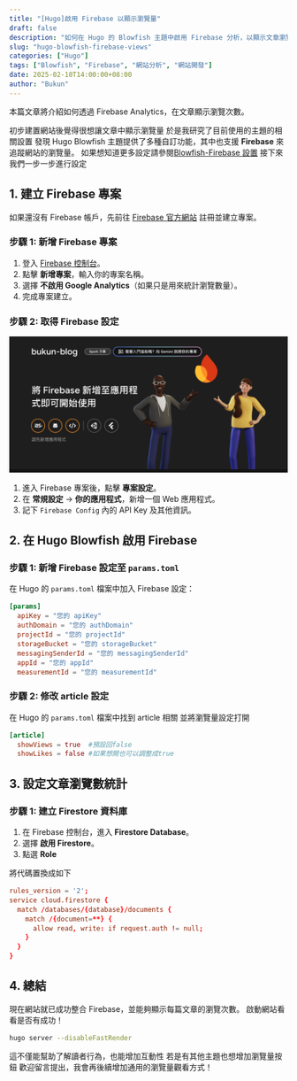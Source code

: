 ```yaml
---
title: "[Hugo]啟用 Firebase 以顯示瀏覽量"
draft: false
description: "如何在 Hugo 的 Blowfish 主題中啟用 Firebase 分析，以顯示文章瀏覽量。"
slug: "hugo-blowfish-firebase-views"
categories: ["Hugo"]
tags: ["Blowfish", "Firebase", "網站分析", "網站開發"]
date: 2025-02-10T14:00:00+08:00
author: "Bukun"
---
```


本篇文章將介紹如何透過 Firebase Analytics，在文章顯示瀏覽次數。

初步建置網站後覺得很想讓文章中顯示瀏覽量
於是我研究了目前使用的主題的相關設置
發現 Hugo Blowfish 主題提供了多種自訂功能，其中也支援 **Firebase** 來追蹤網站的瀏覽量。
如果想知道更多設定請參閱[Blowfish-Firebase 設置](https://blowfish.page/docs/firebase-views/)
接下來我們一步一步進行設定

## 1. 建立 Firebase 專案

如果還沒有 Firebase 帳戶，先前往 [Firebase 官方網站](https://firebase.google.com/) 註冊並建立專案。

### **步驟 1: 新增 Firebase 專案**

1. 登入 [Firebase 控制台](https://console.firebase.google.com/)。
2. 點擊 **新增專案**，輸入你的專案名稱。
3. 選擇 **不啟用 Google Analytics**（如果只是用來統計瀏覽數量）。
4. 完成專案建立。

### **步驟 2: 取得 Firebase 設定**

<img src="img/1.png">

1. 進入 Firebase 專案後，點擊 **專案設定**。
2. 在 **常規設定** -> **你的應用程式**，新增一個 Web 應用程式。
3. 記下 `Firebase Config` 內的 API Key 及其他資訊。

## 2. 在 Hugo Blowfish 啟用 Firebase

### **步驟 1: 新增 Firebase 設定至 `params.toml`**

在 Hugo 的 `params.toml` 檔案中加入 Firebase 設定：

```toml
[params]
  apiKey = "您的 apiKey"
  authDomain = "您的 authDomain"
  projectId = "您的 projectId"
  storageBucket = "您的 storageBucket"
  messagingSenderId = "您的 messagingSenderId"
  appId = "您的 appId"
  measurementId = "您的 measurementId"
```

### **步驟 2: 修改 article 設定**

在 Hugo 的 `params.toml` 檔案中找到 article 相關
並將瀏覽量設定打開

```toml
[article]
  showViews = true  #預設回false
  showLikes = false #如果想開也可以調整成true
```

## 3. 設定文章瀏覽數統計

### **步驟 1: 建立 Firestore 資料庫**

1. 在 Firebase 控制台，進入 **Firestore Database**。
2. 選擇 **啟用 Firestore**。
3. 點選 **Role**

將代碼置換成如下

```toml
rules_version = '2';
service cloud.firestore {
  match /databases/{database}/documents {
    match /{document=**} {
      allow read, write: if request.auth != null;
    }
  }
}
```

## 4. 總結

現在網站就已成功整合 Firebase，並能夠顯示每篇文章的瀏覽次數。
啟動網站看看是否有成功！

```bash
hugo server --disableFastRender
```

這不僅能幫助了解讀者行為，也能增加互動性
若是有其他主題也想增加瀏覽量按鈕
歡迎留言提出，我會再後續增加通用的瀏覽量觀看方式！
